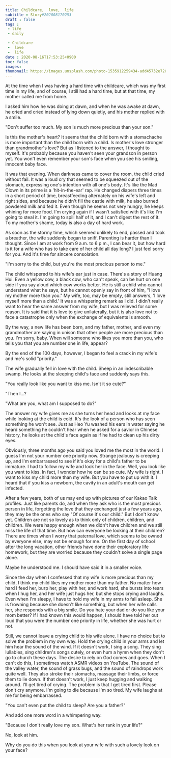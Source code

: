 ```yaml
---
title: Childcare,  love,  life
subtitle : Story#202008170253
draft : false
tags :
 - life
 - daily

 - Childcare
 -  love
 -  life
date : 2020-08-16T17:53:25+0900
toc: false
images: 
thumbnail: https://images.unsplash.com/photo-1535912259434-add45732e720?ixlib=rb-1.2.1&q=80&fm=jpg&crop=entropy&cs=tinysrgb&w=1080&fit=max&ixid=eyJhcHBfaWQiOjE1NTU0OX0
---
```


At the time when I was having a hard time with childcare, which was my first time in my life, and of course, I still had a hard time, but at that time, my mother called me from home.  

I asked him how he was doing at dawn, and when he was awake at dawn, he cried and cried instead of lying down quietly, and his mother replied with a smile.  

"Don't suffer too much. My son is much more precious than your son."  

Is this the mother's heart? It seems that the child born with a stomachache is more important than the child born with a child. Is mother's love stronger than grandmother's love? But as I listened to the answer, I thought to myself. It's probably because you haven't seen your grandson in person yet. You won't even remember your son's face when you see his smiling, innocent baby face.  

It was that evening. When darkness came to cover the room, the child cried without fail. It was a loud cry that seemed to be squeezed out of the stomach, expressing one's intention with all one's body. It's like the Mad Clown in its prime is a 'hit-in-the-ear' rap. He changed diapers three times in a short period of time, breastfeeding alternately on his wife's left and right sides, and because he didn't fill the castle with milk, he also burned powdered milk and fed it. Even though he seems not very hungry, he keeps whining for more food. I'm crying again if I wasn't satisfied with it's like I'm going to steal it. I'm going to spill half of it, and I can't digest the rest of it. To my mother's shame, today is also a day of hard work.  

As soon as the stormy time, which seemed unlikely to end, passed and took a breather, the wife suddenly began to sniff. Parenting is harder than I thought. Since I am at work from 9 a.m. to 6 p.m., I can bear it, but how hard is it for a wife who has to take care of her child all day long? I just feel sorry for you. And it's time for sincere consolation.  

"I'm sorry to the child, but you're the most precious person to me."  

The child whispered to his wife's ear just in case. There's a story of Huang Hui. Even a yellow cow, a black cow, who can't speak, can be hurt on one side if you say aloud which cow works better. He is still a child who cannot understand what he says, but he cannot openly say in front of him, "I love my mother more than you." My wife, too, may be empty, still answers, 'I love myself more than a child.' It was a whispering remark as I did. I didn't really want to hear the same answer from my wife, but I was relieved for some reason. It is said that it is love to give unilaterally, but it is also love not to face a catastrophe only when the exchange of equivalents is smooth.  

By the way, a new life has been born, and my father, mother, and even my grandmother are saying in unison that other people are more precious than you. I'm sorry, baby. When will someone who likes you more than you, who tells you that you are number one in life, appear?  

By the end of the 100 days, however, I began to feel a crack in my wife's and me's solid "priority."  

The wife gradually fell in love with the child. Sheep in an indescribable swamp. He looks at the sleeping child's face and suddenly says this.  

"You really look like you want to kiss me. Isn't it so cute?"  

"Then I...?  

"What are you, what am I supposed to do?"  

The answer my wife gives me as she turns her head and looks at my face while looking at the child is cold. It's the look of a person who has seen something he won't see. Just as Heo Yu washed his ears in water saying he heard something he couldn't hear when he asked for a savior in Chinese history, he looks at the child's face again as if he had to clean up his dirty eyes.  

Obviously, three months ago you said you loved me the most in the world. I guess I'm not your number one priority now. Strange jealousy is creeping up, and I'm embarrassed to see if it's okay for a child's father to be immature. I had to follow my wife and look her in the face. Well, you look like you want to kiss. In fact, I wonder how he can be so cute. My wife is right. I want to kiss my child more than my wife. But you have to put up with it. I heard that if you kiss a newborn, the cavity in an adult's mouth can get infected.  

After a few years, both of us may end up with pictures of our Kakao Talk profiles. Just like parents do, and when they ask who is the most precious person in life, forgetting the love that they exchanged just a few years ago, they may be the ones who say "Of course it's our child." But I don't know yet. Children are not so lovely as to think only of children, children, and children. We were happy enough when we didn't have children and we still miss the life of that time. But how can everyone be looking at their children? There are times when I worry that paternal love, which seems to be owned by everyone else, may not be enough for me. On the first day of school after the long vacation, other friends have done their exploratory life homework, but they are worried because they couldn't solve a single page alone.  

Maybe he understood me. I should have said it in a smaller voice.  

Since the day when I confessed that my wife is more precious than my child, I think my child likes my mother more than my father. No matter how hard I feed her, burp her, play with her, and work hard, she bursts into tears when I hug her, and her wife just hugs her, but she stops crying and laughs. Even when I'm sleepy, I have to hold my wife in my arms to fall asleep. She is frowning because she doesn't like something, but when her wife calls her, she responds with a big smile. Do you hate your dad or do you like your mom better? If I had known this would happen, I should have told her out loud that you were the number one priority in life, whether she was hurt or not.  

Still, we cannot leave a crying child to his wife alone. I have no choice but to solve the problem in my own way. Hold the crying child in your arms and let him hear the sound of the wind. If it doesn't work, I sing a song. They sing lullabies, sing children's songs cutely, or even hum a hymn when they don't go to church these days. The desire to rely on God comes and goes. When I can't do this, I sometimes watch ASMR videos on YouTube. The sound of the valley water, the sound of grass bugs, and the sound of raindrops work quite well. They also stroke their stomachs, massage their limbs, or force them to lie down. If that doesn't work, I just keep hugging and walking around. I'll get tired of crying. The problem is that I get tired first. Please don't cry anymore. I'm going to die because I'm so tired. My wife laughs at me for being embarrassed.  

"You can't even put the child to sleep? Are you a father?"  

And add one more word in a whimpering way.  

"Because I don't really love my son. What's her rank in your life?"  

No, look at him.  

Why do you do this when you look at your wife with such a lovely look on your face?  

